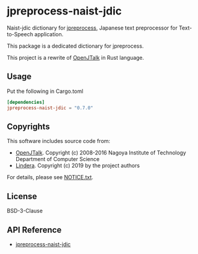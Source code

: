 # jpreprocess-naist-jdic

Naist-jdic dictionary for [jpreprocess](https://crates.io/crates/jpreprocess),
Japanese text preprocessor for Text-to-Speech application.

This package is a dedicated dictionary for jpreprocess.

This project is a rewrite of [OpenJTalk](http://open-jtalk.sourceforge.net/) in Rust language.

## Usage

Put the following in Cargo.toml

```toml
[dependencies]
jpreprocess-naist-jdic = "0.7.0"
```

## Copyrights

This software includes source code from:

- [OpenJTalk](http://open-jtalk.sourceforge.net/).
  Copyright (c) 2008-2016  Nagoya Institute of Technology Department of Computer Science
- [Lindera](https://github.com/lindera-morphology/lindera).
  Copyright (c) 2019 by the project authors

For details, please see [NOTICE.txt](https://github.com/jpreprocess/jpreprocess/blob/v0.2.0/crates/jpreprocess-naist-jdic/NOTICE.txt).

## License

BSD-3-Clause

## API Reference

- [jpreprocess-naist-jdic](https://docs.rs/jpreprocess-naist-jdic)
